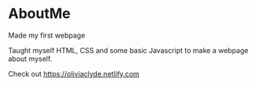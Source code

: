# AboutMe
Made my first webpage

Taught myself HTML, CSS and some basic Javascript to make a webpage about myself.

Check out https://oliviaclyde.netlify.com
